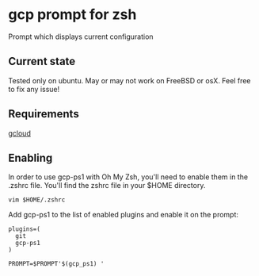 # gcp prompt for zsh

Prompt which displays current configuration

## Current state

Tested only on ubuntu.
May or may not work on FreeBSD or osX. Feel free to fix any issue!

## Requirements

[gcloud](https://cloud.google.com/sdk/docs/downloads-interactive)


## Enabling

In order to use gcp-ps1 with Oh My Zsh, you'll need to enable them in the
.zshrc file. You'll find the zshrc file in your $HOME directory. 

```shell
vim $HOME/.zshrc
```

Add gcp-ps1 to the list of enabled plugins and enable it on the prompt:

```shell
plugins=(
  git
  gcp-ps1
)

PROMPT=$PROMPT'$(gcp_ps1) '
```

